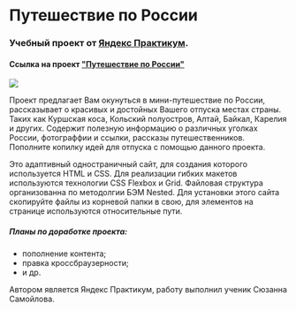 # Путешествие по России
### Учебный проект от [Яндекс Практикум](https://praktikum.yandex.ru/). 
#### Ссылка на проект ["Путешествие по России"](https://suzanne-samoilova.github.io/russian-travel/index.html)

 ![](https://lamcdn.net/wonderzine.com/post_image-image/XnkpGrQcTs2WlJ3K5um8Jg-small.gif)

Проект предлагает Вам окунуться в мини-путешествие по России, рассказывает о красивых и достойных Вашего отпуска местах страны. Таких как Куршская коса, Кольский полуостров, Алтай, Байкал, Карелия и других. Содержит полезную информацию о различных уголках России, фотограффии и ссылки, рассказы путешественников. Пополните копилку идей для отпуска с помощью данного проекта.

Это адаптивный одностраничный сайт, для создания которого используется HTML и CSS. Для реализации гибких макетов используются технологии CSS Flexbox и Grid. Файловая структура организованна по методолгии БЭМ Nested. Для установки этого сайта скопируйте файлы из корневой папки в свою, для элементов на странице используются относительные пути.

##### Планы по доработке проекта:
- пополнение контента;
- правка кроссбраузерности;
- и др.

Автором является Яндекс Практикум, работу выполнил ученик Сюзанна Самойлова.
